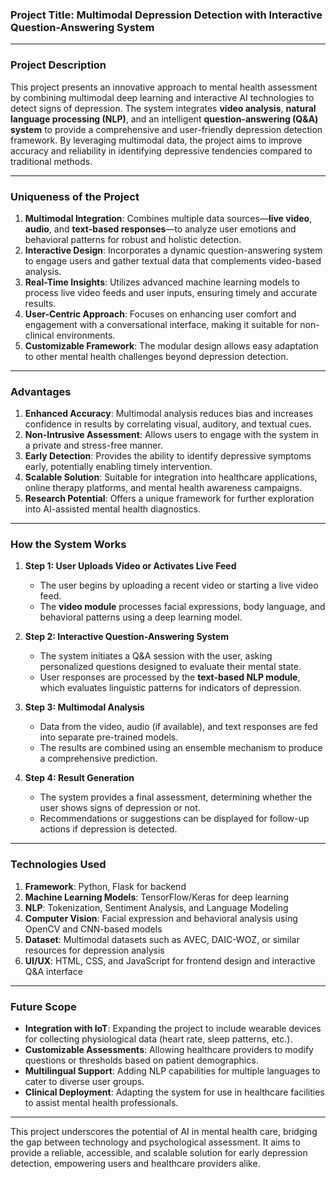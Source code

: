 ### **Project Title**: Multimodal Depression Detection with Interactive Question-Answering System

---

### **Project Description**
This project presents an innovative approach to mental health assessment by combining multimodal deep learning and interactive AI technologies to detect signs of depression. The system integrates **video analysis**, **natural language processing (NLP)**, and an intelligent **question-answering (Q&A) system** to provide a comprehensive and user-friendly depression detection framework. By leveraging multimodal data, the project aims to improve accuracy and reliability in identifying depressive tendencies compared to traditional methods.

---

### **Uniqueness of the Project**
1. **Multimodal Integration**: Combines multiple data sources—**live video**, **audio**, and **text-based responses**—to analyze user emotions and behavioral patterns for robust and holistic detection.
2. **Interactive Design**: Incorporates a dynamic question-answering system to engage users and gather textual data that complements video-based analysis.
3. **Real-Time Insights**: Utilizes advanced machine learning models to process live video feeds and user inputs, ensuring timely and accurate results.
4. **User-Centric Approach**: Focuses on enhancing user comfort and engagement with a conversational interface, making it suitable for non-clinical environments.
5. **Customizable Framework**: The modular design allows easy adaptation to other mental health challenges beyond depression detection.

---

### **Advantages**
1. **Enhanced Accuracy**: Multimodal analysis reduces bias and increases confidence in results by correlating visual, auditory, and textual cues.
2. **Non-Intrusive Assessment**: Allows users to engage with the system in a private and stress-free manner.
3. **Early Detection**: Provides the ability to identify depressive symptoms early, potentially enabling timely intervention.
4. **Scalable Solution**: Suitable for integration into healthcare applications, online therapy platforms, and mental health awareness campaigns.
5. **Research Potential**: Offers a unique framework for further exploration into AI-assisted mental health diagnostics.

---

### **How the System Works**
1. **Step 1: User Uploads Video or Activates Live Feed**
   - The user begins by uploading a recent video or starting a live video feed.
   - The **video module** processes facial expressions, body language, and behavioral patterns using a deep learning model.

2. **Step 2: Interactive Question-Answering System**
   - The system initiates a Q&A session with the user, asking personalized questions designed to evaluate their mental state.
   - User responses are processed by the **text-based NLP module**, which evaluates linguistic patterns for indicators of depression.

3. **Step 3: Multimodal Analysis**
   - Data from the video, audio (if available), and text responses are fed into separate pre-trained models.
   - The results are combined using an ensemble mechanism to produce a comprehensive prediction.

4. **Step 4: Result Generation**
   - The system provides a final assessment, determining whether the user shows signs of depression or not.
   - Recommendations or suggestions can be displayed for follow-up actions if depression is detected.

---

### **Technologies Used**
1. **Framework**: Python, Flask for backend
2. **Machine Learning Models**: TensorFlow/Keras for deep learning
3. **NLP**: Tokenization, Sentiment Analysis, and Language Modeling
4. **Computer Vision**: Facial expression and behavioral analysis using OpenCV and CNN-based models
5. **Dataset**: Multimodal datasets such as AVEC, DAIC-WOZ, or similar resources for depression analysis
6. **UI/UX**: HTML, CSS, and JavaScript for frontend design and interactive Q&A interface

---

### **Future Scope**
- **Integration with IoT**: Expanding the project to include wearable devices for collecting physiological data (heart rate, sleep patterns, etc.).
- **Customizable Assessments**: Allowing healthcare providers to modify questions or thresholds based on patient demographics.
- **Multilingual Support**: Adding NLP capabilities for multiple languages to cater to diverse user groups.
- **Clinical Deployment**: Adapting the system for use in healthcare facilities to assist mental health professionals.

---

This project underscores the potential of AI in mental health care, bridging the gap between technology and psychological assessment. It aims to provide a reliable, accessible, and scalable solution for early depression detection, empowering users and healthcare providers alike.
